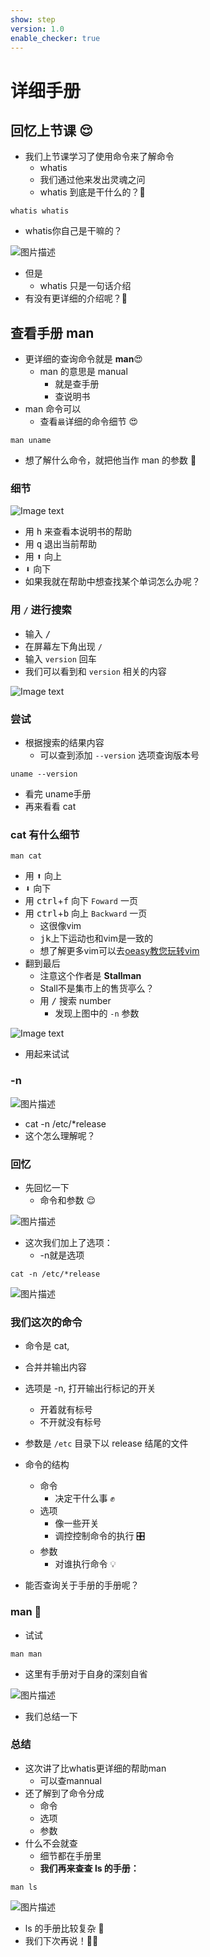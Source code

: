 ```yaml
---
show: step
version: 1.0
enable_checker: true
---
```


# 详细手册

## 回忆上节课 😌

- 我们上节课学习了使用命令来了解命令
	- whatis
	- 我们通过他来发出灵魂之问
	- whatis 到底是干什么的？🤔

```shell
whatis whatis
```
- whatis你自己是干嘛的？

![图片描述](https://doc.shiyanlou.com/courses/uid1190679-20210909-1631160072869)

- 但是
	- whatis 只是一句话介绍
- 有没有更详细的介绍呢？🤔

## 查看手册 man

- 更详细的查询命令就是  **man**😍
	- man 的意思是 manual
		- 就是查手册
		- 查说明书
- man 命令可以
	- 查看`最`详细的命令细节 😍

```shell
man uname
```

- 想了解什么命令，就把他当作 man 的参数 🥰

### 细节

![Image text](https://labfile.oss.aliyuncs.com/courses/2712/man_uname.png)

- 用 <kbd>h</kbd> 来查看本说明书的帮助
- 用 <kbd>q</kbd> 退出当前帮助
- 用 <kbd>⬆️</kbd> 向上
- <kbd>⬇️</kbd> 向下
- 如果我就在帮助中想查找某个单词怎么办呢？

### 用 `/` 进行搜索

- 输入 <kbd>/</kbd>
- 在屏幕左下角出现 `/`
- 输入 `version` <kbd>回车</kbd>
- 我们可以看到和 `version` 相关的内容

![Image text](https://labfile.oss.aliyuncs.com/courses/2712/man_search.png)
### 尝试

- 根据搜索的结果内容
	- 可以查到添加 `--version` 选项查询版本号

```shell
uname --version
```

- 看完 uname手册 
- 再来看看 cat

### cat 有什么细节

```shell
man cat
```

- 用 <kbd>⬆️</kbd> 向上
- <kbd>⬇️</kbd> 向下
- 用 <kbd>ctrl</kbd>+<kbd>f</kbd> 向下 `Foward` 一页
- 用 <kbd>ctrl</kbd>+<kbd>b</kbd> 向上 `Backward` 一页
	- 这很像vim
	- <kbd>j</kbd><kbd>k</kbd>上下运动也和vim是一致的
	- 想了解更多vim可以去[oeasy教您玩转vim](https://www.lanqiao.cn/courses/2840)
- 翻到最后
	- 注意这个作者是 **Stallman**
	- Stall不是集市上的售货亭么？
	- 用 <kbd>/</kbd> 搜索 number 
		- 发现上图中的 `-n` 参数

![Image text](https://labfile.oss.aliyuncs.com/courses/2712/man_cat.png)

-  用起来试试

### -n

![图片描述](https://doc.shiyanlou.com/courses/uid1190679-20210910-1631237569892)

- cat -n /etc/*release
- 这个怎么理解呢？

### 回忆

- 先回忆一下
	- 命令和参数 😌 

![图片描述](https://doc.shiyanlou.com/courses/uid1190679-20220903-1662179651613)

- 这次我们加上了选项：
	- -n就是选项

```shell
cat -n /etc/*release
```

![图片描述](https://doc.shiyanlou.com/courses/uid1190679-20220903-1662179703267)

### 我们这次的命令

- 命令是 cat,
- 合并并输出内容
- 选项是 -n, 打开输出行标记的开关
	- 开着就有标号
	- 不开就没有标号
- 参数是 `/etc` 目录下以 release 结尾的文件

- 命令的结构
	- 命令
		- 决定干什么事 ✊
	- 选项
		- 像一些开关
		- 调控控制命令的执行 🎛
	- 参数
		- 对谁执行命令 💡

- 能否查询关于手册的手册呢？

### man 🔦

- 试试

```shell
man man
```
- 这里有手册对于自身的深刻自省

![图片描述](https://doc.shiyanlou.com/courses/uid1190679-20210910-1631237748367)

- 我们总结一下

### 总结

- 这次讲了比whatis更详细的帮助man
	- 可以查mannual
- 还了解到了命令分成
	- 命令
	- 选项
	- 参数
- 什么不会就查
	- 细节都在手册里
	- **我们再来查查 ls 的手册：**

```shell
man ls
```

![图片描述](https://doc.shiyanlou.com/courses/uid1190679-20210910-1631237793102)

- ls 的手册比较复杂 🤗
- 我们下次再说！👋🏻
